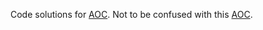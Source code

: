 Code solutions for [AOC](https://adventofcode.com/2021/). Not to be confused with this [AOC](https://en.wikipedia.org/wiki/Alexandria_Ocasio-Cortez).
